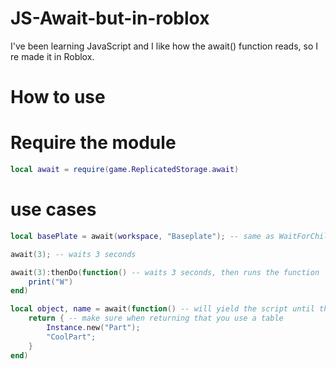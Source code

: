 # JS-Await-but-in-roblox
I've been learning JavaScript and I like how the await() function reads, so I re made it in Roblox.

# How to use

# Require the module
```lua
local await = require(game.ReplicatedStorage.await)
```

# use cases

```lua
local basePlate = await(workspace, "Baseplate"); -- same as WaitForChild

await(3); -- waits 3 seconds

await(3):thenDo(function() -- waits 3 seconds, then runs the function
	print("W")
end)

local object, name = await(function() -- will yield the script until this function is completed
	return { -- make sure when returning that you use a table
		Instance.new("Part");
		"CoolPart";
	}
end)

```
